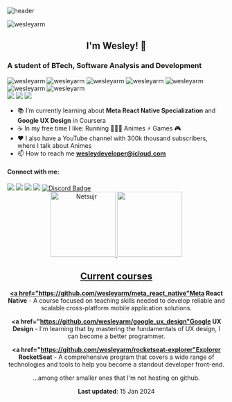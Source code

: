 ![header](https://capsule-render.vercel.app/api?type=waving&color=FCB6D0&height=80&section=header&text=Hello%20World&animation=scaleIn&fontSize=48&fontColor=f7f5f5)
<p align="left"> <img src="https://komarev.com/ghpvc/?username=wesleyarm&label=Profile%20views&color=0e75b6&style=flat" alt="wesleyarm" /> </p>
<h2 align="center">
  I'm Wesley! 👋
</h2>

<h3 align="left">
  A student of BTech, Software Analysis and Development
</h3>

<p align="left"> 
  <img src="https://img.shields.io/badge/HTML-E34F26?style=flat-square&logo=html5&logoColor=white" alt="wesleyarm" />
  <img src="https://img.shields.io/badge/CSS-1572B6?style=flat-square&logo=css3&logoColor=white" alt="wesleyarm" />
  <img src="https://img.shields.io/badge/JavaScript-F7DF1E?style=flat-square&logo=javascript&logoColor=black" alt="wesleyarm" />
  <img src="https://img.shields.io/badge/TypeScript-007ACC?style=flat-square&logo=typescript&logoColor=white" alt="wesleyarm" />
  <img src="https://img.shields.io/badge/Node.js-43853D?style=flat-square&logo=node.js&logoColor=white" alt="wesleyarm" />
  <img src="https://img.shields.io/badge/React-20232A?style=flat-square&logo=react&logoColor=61DAFB" alt="wesleyarm" />
  <img src="https://img.shields.io/badge/React_Native-20232A?style=flat-square&logo=react&logoColor=61DAFB" alt="wesleyarm" />
  <br>
  <img src="https://img.shields.io/badge/Figma-F24E1E?style=flat-square&logo=Figma&logoColor=white"/>
  <img src="https://img.shields.io/badge/Adobe Photoshop-31A8FF?style=flat-square&logo=Adobe Photoshop&logoColor=white"/>
  <img src="https://img.shields.io/badge/Adobe%20Premiere%20Pro-9999FF?style=flat-square&logo=Adobe%20Premiere%20Pro&logoColor=white" />
</p>

- 📚 I’m currently learning about **Meta React Native Specialization** and **Google UX Design** in Coursera
- ☕ In my free time I like: Running 🏃🏼‍♂️ Animes ⚡ Games 🎮
- ❤️ I also have a YouTube channel with 300k thousand subscribers, where I talk about Animes
- 📫 How to reach me **wesleydeveloper@icloud.com**

<h4 align="left">
  Connect with me:
</h3>
<div> 
  <a href="https://www.linkedin.com/in/wesleyarm" target="_blank"><img src="https://img.shields.io/badge/-LinkedIn-%230077B5?style=flat-square&logo=linkedin&logoColor=white" target="_blank"></a> 
  <a href="https://www.youtube.com/nagatin" target="_blank"><img src="https://img.shields.io/badge/YouTube-FF0000?style=flat-square&logo=youtube&logoColor=white" target="_blank"></a>
  <a href="https://instagram.com/nagatingg" target="_blank"><img src="https://img.shields.io/badge/-Instagram-%23E4405F?style=flat-square&logo=instagram&logoColor=white" target="_blank"></a>
  <a href="https://twitter.com/nagatingg" target="_blank"><img src="https://img.shields.io/badge/Twitter-1DA1F2?style=flat-square&logo=twitter&logoColor=white" target="_blank"></a>
  <a href="https://discord.com/users/nagatingg"><img src="https://img.shields.io/badge/<Nagatin>-7289DA?style=flat-square&logo=discord&logoColor=white" target="_blank" alt="Discord Badge"></a>

<div align="center">
  <a href="https://github.com/Netsujr">
  <img height="150em" src="https://github-readme-streak-stats.herokuapp.com/?user=Wesleyarm&theme=dark" alt="Netsujr" />
  <img height="150em" src="https://github-readme-stats.vercel.app/api/top-langs/?username=Wesleyarm&layout=compact&langs_count=7&theme=dark"/>

 ## Current courses

**<a href="https://github.com/wesleyarm/meta_react_native"Meta React Native</a>** - A course focused on teaching skills needed to develop reliable and scalable cross-platform mobile application solutions.

**<a href="https://github.com/wesleyarm/google_ux_design"Google UX Design</a>** - I'm learning that by mastering the fundamentals of UX design, I can become a better programmer.

**<a href="https://github.com/wesleyarm/rocketseat-explorer"Explorer RocketSeat</a>** - A comprehensive program that covers a wide range of technologies and tools to help you become a standout developer front-end.

...among other smaller ones that I'm not hosting on github.

**Last updated**: 15 Jan 2024

